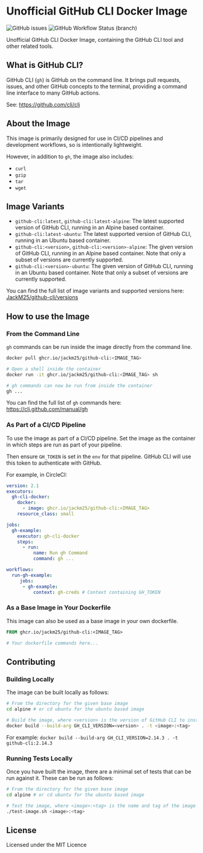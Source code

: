 # Unofficial GitHub CLI Docker Image

![GitHub issues](https://img.shields.io/github/issues-raw/jackm25/docker-github-cli)
![GitHub Workflow Status (branch)](https://img.shields.io/github/workflow/status/Jackm25/docker-github-cli/Build%20and%20Publish/main)

Unofficial GitHub CLI Docker Image, containing the GitHub CLI tool and other related tools.

## What is GitHub CLI?

GitHub CLI (`gh`) is GitHub on the command line. It brings pull requests, issues, and other GitHub concepts to the terminal, providing a command line interface to many GitHub actions.

See: https://github.com/cli/cli

## About the Image
This image is primarily designed for use in CI/CD pipelines and development workflows, so is intentionally lightweight.

However, in addition to `gh`, the image also includes:
*  `curl`
*  `gzip`
*  `tar`
*  `wget`

## Image Variants

* `github-cli:latest`, `github-cli:latest-alpine`: The latest supported version of GitHub CLI, running in an Alpine based container.
* `github-cli:latest-ubuntu`: The latest supported version of GitHub CLI, running in an Ubuntu based container.
* `github-cli:<version>`, `github-cli:<version>-alpine`: The given version of GitHub CLI, running in an Alpine based container. Note that only a subset of versions are currently supported.
* `github-cli:<version>-ubuntu`: The given version of GitHub CLI, running in an Ubuntu based container. Note that only a subset of versions are currently supported.

You can find the full list of image variants and supported versions here: [JackM25/github-cli/versions](https://github.com/JackM25/docker-github-cli/pkgs/container/github-cli/versions)

## How to use the Image
### From the Command Line
`gh` commands can be run inside the image directly from the command line.

```bash
docker pull ghcr.io/jackm25/github-cli:<IMAGE_TAG>

# Open a shell inside the container
docker run -it ghcr.io/jackm25/github-cli:<IMAGE_TAG> sh

# gh commands can now be run from inside the container
gh ...
```

You can find the full list of `gh` commands here: https://cli.github.com/manual/gh 

### As Part of a CI/CD Pipeline
To use the image as part of a CI/CD pipeline. Set the image as the container in which steps are run as part of your pipeline.

Then ensure `GH_TOKEN` is set in the `env` for that pipeline. GitHub CLI will use this token to authenticate with GitHub.

For example, in CircleCI:
```yaml
version: 2.1
executors:
  gh-cli-docker:
    docker:
      - image: ghcr.io/jackm25/github-cli:<IMAGE_TAG>
    resource_class: small

jobs:
  gh-example:
    executor: gh-cli-docker
    steps:
      - run:
          name: Run gh Command
          command: gh ...

workflows:
  run-gh-example:
     jobs:
      - gh-example:
          context: gh-creds # Context containing GH_TOKEN
```

### As a Base Image in Your Dockerfile
This image can also be used as a base image in your own dockerfile.

```dockerfile
FROM ghcr.io/jackm25/github-cli:<IMAGE_TAG>

# Your dockerfile commands here...
```

## Contributing
### Building Locally
The image can be built locally as follows:
```bash
# From the directory for the given base image
cd alpine # or cd ubuntu for the ubuntu based image

# Build the image, where <version> is the version of GitHub CLI to install
docker build --build-arg GH_CLI_VERSION=<version> . -t <image>:<tag>
```
For example: `docker build --build-arg GH_CLI_VERSION=2.14.3 . -t github-cli:2.14.3`

### Running Tests Locally
Once you have built the image, there are a minimal set of tests that can be run against it. These can be run as follows:
```bash
# From the directory for the given base image
cd alpine # or cd ubuntu for the ubuntu based image

# Test the image, where <image>:<tag> is the name and tag of the image to test
./test-image.sh <image>:<tag>
```

## License
Licensed under the MIT Licence
